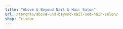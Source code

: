```yaml
---
title: "Above & Beyond Nail & Hair Salon"
url: /toronto/above-und-beyond-nail-und-hair-salon/
shop: Friseur
---
```


